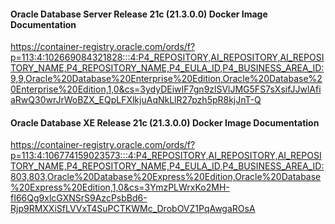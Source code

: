#### Oracle Database Server Release 21c (21.3.0.0) Docker Image Documentation
https://container-registry.oracle.com/ords/f?p=113:4:102669084321828:::4:P4_REPOSITORY,AI_REPOSITORY,AI_REPOSITORY_NAME,P4_REPOSITORY_NAME,P4_EULA_ID,P4_BUSINESS_AREA_ID:9,9,Oracle%20Database%20Enterprise%20Edition,Oracle%20Database%20Enterprise%20Edition,1,0&cs=3ydyDEiwIF7gn9zlSVlJMG5FS7sXsifJJwlAfiaRwQ30wrJrWoBZX_EQpLFXlkjuAqNkLlR27pzh5pR8kjJnT-Q

#### Oracle Database XE Release 21c (21.3.0.0) Docker Image Documentation
https://container-registry.oracle.com/ords/f?p=113:4:106774159023573:::4:P4_REPOSITORY,AI_REPOSITORY,AI_REPOSITORY_NAME,P4_REPOSITORY_NAME,P4_EULA_ID,P4_BUSINESS_AREA_ID:803,803,Oracle%20Database%20Express%20Edition,Oracle%20Database%20Express%20Edition,1,0&cs=3YmzPLWrxKo2MH-fI66Qg9xlcGXNSrS9AzcPsbBd6-Rjp9RMXXiSfLVVxT4SuPCTKWMc_DrobOVZ1PqAwgaROsA